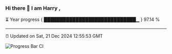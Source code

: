 ### Hi there 👋 I am Harry , 

⏳ Year progress { █████████████████████████████▁ } 97.14 %

---

⏰ Updated on Sat, 21 Dec 2024 12:55:53 GMT

![Progress Bar CI](https://github.com/duykhang68/duykhang68/workflows/Progress%20Bar%20CI/badge.svg)
